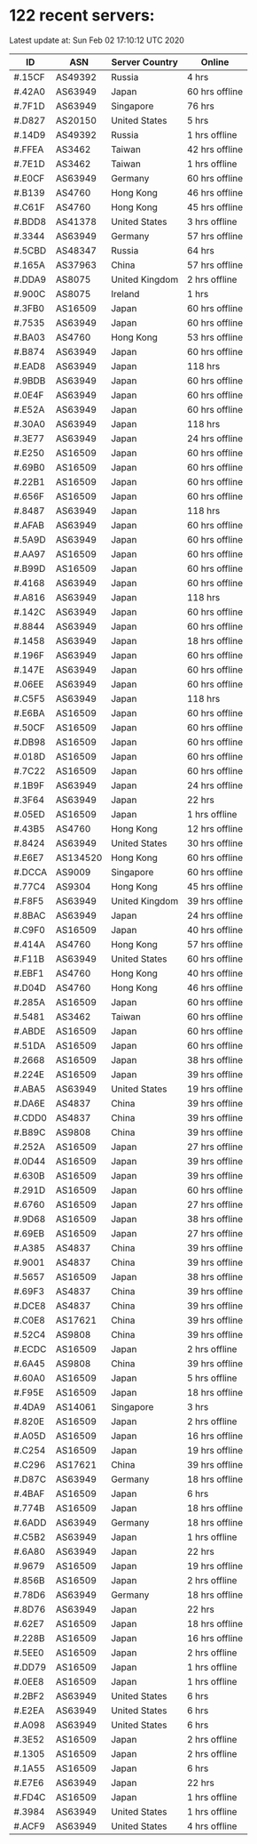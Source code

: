 # 122 recent servers:

Latest update at: Sun Feb 02 17:10:12 UTC 2020

| ID | ASN | Server Country | Online |
| -- | --- | -------------- | ------ |
| #.15CF | AS49392 | Russia | 4 hrs |
| #.42A0 | AS63949 | Japan | 60 hrs offline |
| #.7F1D | AS63949 | Singapore | 76 hrs |
| #.D827 | AS20150 | United States | 5 hrs |
| #.14D9 | AS49392 | Russia | 1 hrs offline |
| #.FFEA | AS3462 | Taiwan | 42 hrs offline |
| #.7E1D | AS3462 | Taiwan | 1 hrs offline |
| #.E0CF | AS63949 | Germany | 60 hrs offline |
| #.B139 | AS4760 | Hong Kong | 46 hrs offline |
| #.C61F | AS4760 | Hong Kong | 45 hrs offline |
| #.BDD8 | AS41378 | United States | 3 hrs offline |
| #.3344 | AS63949 | Germany | 57 hrs offline |
| #.5CBD | AS48347 | Russia | 64 hrs |
| #.165A | AS37963 | China | 57 hrs offline |
| #.DDA9 | AS8075 | United Kingdom | 2 hrs offline |
| #.900C | AS8075 | Ireland | 1 hrs |
| #.3FB0 | AS16509 | Japan | 60 hrs offline |
| #.7535 | AS63949 | Japan | 60 hrs offline |
| #.BA03 | AS4760 | Hong Kong | 53 hrs offline |
| #.B874 | AS63949 | Japan | 60 hrs offline |
| #.EAD8 | AS63949 | Japan | 118 hrs |
| #.9BDB | AS63949 | Japan | 60 hrs offline |
| #.0E4F | AS63949 | Japan | 60 hrs offline |
| #.E52A | AS63949 | Japan | 60 hrs offline |
| #.30A0 | AS63949 | Japan | 118 hrs |
| #.3E77 | AS63949 | Japan | 24 hrs offline |
| #.E250 | AS16509 | Japan | 60 hrs offline |
| #.69B0 | AS16509 | Japan | 60 hrs offline |
| #.22B1 | AS16509 | Japan | 60 hrs offline |
| #.656F | AS16509 | Japan | 60 hrs offline |
| #.8487 | AS63949 | Japan | 118 hrs |
| #.AFAB | AS63949 | Japan | 60 hrs offline |
| #.5A9D | AS63949 | Japan | 60 hrs offline |
| #.AA97 | AS16509 | Japan | 60 hrs offline |
| #.B99D | AS16509 | Japan | 60 hrs offline |
| #.4168 | AS63949 | Japan | 60 hrs offline |
| #.A816 | AS63949 | Japan | 118 hrs |
| #.142C | AS63949 | Japan | 60 hrs offline |
| #.8844 | AS63949 | Japan | 60 hrs offline |
| #.1458 | AS63949 | Japan | 18 hrs offline |
| #.196F | AS63949 | Japan | 60 hrs offline |
| #.147E | AS63949 | Japan | 60 hrs offline |
| #.06EE | AS63949 | Japan | 60 hrs offline |
| #.C5F5 | AS63949 | Japan | 118 hrs |
| #.E6BA | AS16509 | Japan | 60 hrs offline |
| #.50CF | AS16509 | Japan | 60 hrs offline |
| #.DB98 | AS16509 | Japan | 60 hrs offline |
| #.018D | AS16509 | Japan | 60 hrs offline |
| #.7C22 | AS16509 | Japan | 60 hrs offline |
| #.1B9F | AS63949 | Japan | 24 hrs offline |
| #.3F64 | AS63949 | Japan | 22 hrs |
| #.05ED | AS16509 | Japan | 1 hrs offline |
| #.43B5 | AS4760 | Hong Kong | 12 hrs offline |
| #.8424 | AS63949 | United States | 30 hrs offline |
| #.E6E7 | AS134520 | Hong Kong | 60 hrs offline |
| #.DCCA | AS9009 | Singapore | 60 hrs offline |
| #.77C4 | AS9304 | Hong Kong | 45 hrs offline |
| #.F8F5 | AS63949 | United Kingdom | 39 hrs offline |
| #.8BAC | AS63949 | Japan | 24 hrs offline |
| #.C9F0 | AS16509 | Japan | 40 hrs offline |
| #.414A | AS4760 | Hong Kong | 57 hrs offline |
| #.F11B | AS63949 | United States | 60 hrs offline |
| #.EBF1 | AS4760 | Hong Kong | 40 hrs offline |
| #.D04D | AS4760 | Hong Kong | 46 hrs offline |
| #.285A | AS16509 | Japan | 60 hrs offline |
| #.5481 | AS3462 | Taiwan | 60 hrs offline |
| #.ABDE | AS16509 | Japan | 60 hrs offline |
| #.51DA | AS16509 | Japan | 60 hrs offline |
| #.2668 | AS16509 | Japan | 38 hrs offline |
| #.224E | AS16509 | Japan | 39 hrs offline |
| #.ABA5 | AS63949 | United States | 19 hrs offline |
| #.DA6E | AS4837 | China | 39 hrs offline |
| #.CDD0 | AS4837 | China | 39 hrs offline |
| #.B89C | AS9808 | China | 39 hrs offline |
| #.252A | AS16509 | Japan | 27 hrs offline |
| #.0D44 | AS16509 | Japan | 39 hrs offline |
| #.630B | AS16509 | Japan | 39 hrs offline |
| #.291D | AS16509 | Japan | 60 hrs offline |
| #.6760 | AS16509 | Japan | 27 hrs offline |
| #.9D68 | AS16509 | Japan | 38 hrs offline |
| #.69EB | AS16509 | Japan | 27 hrs offline |
| #.A385 | AS4837 | China | 39 hrs offline |
| #.9001 | AS4837 | China | 39 hrs offline |
| #.5657 | AS16509 | Japan | 38 hrs offline |
| #.69F3 | AS4837 | China | 39 hrs offline |
| #.DCE8 | AS4837 | China | 39 hrs offline |
| #.C0E8 | AS17621 | China | 39 hrs offline |
| #.52C4 | AS9808 | China | 39 hrs offline |
| #.ECDC | AS16509 | Japan | 2 hrs offline |
| #.6A45 | AS9808 | China | 39 hrs offline |
| #.60A0 | AS16509 | Japan | 5 hrs offline |
| #.F95E | AS16509 | Japan | 18 hrs offline |
| #.4DA9 | AS14061 | Singapore | 3 hrs |
| #.820E | AS16509 | Japan | 2 hrs offline |
| #.A05D | AS16509 | Japan | 16 hrs offline |
| #.C254 | AS16509 | Japan | 19 hrs offline |
| #.C296 | AS17621 | China | 39 hrs offline |
| #.D87C | AS63949 | Germany | 18 hrs offline |
| #.4BAF | AS16509 | Japan | 6 hrs |
| #.774B | AS16509 | Japan | 18 hrs offline |
| #.6ADD | AS63949 | Germany | 18 hrs offline |
| #.C5B2 | AS63949 | Japan | 1 hrs offline |
| #.6A80 | AS63949 | Japan | 22 hrs |
| #.9679 | AS16509 | Japan | 19 hrs offline |
| #.856B | AS16509 | Japan | 2 hrs offline |
| #.78D6 | AS63949 | Germany | 18 hrs offline |
| #.8D76 | AS63949 | Japan | 22 hrs |
| #.62E7 | AS16509 | Japan | 18 hrs offline |
| #.228B | AS16509 | Japan | 16 hrs offline |
| #.5EE0 | AS16509 | Japan | 2 hrs offline |
| #.DD79 | AS16509 | Japan | 1 hrs offline |
| #.0EE8 | AS16509 | Japan | 1 hrs offline |
| #.2BF2 | AS63949 | United States | 6 hrs |
| #.E2EA | AS63949 | United States | 6 hrs |
| #.A098 | AS63949 | United States | 6 hrs |
| #.3E52 | AS16509 | Japan | 2 hrs offline |
| #.1305 | AS16509 | Japan | 2 hrs offline |
| #.1A55 | AS16509 | Japan | 6 hrs |
| #.E7E6 | AS63949 | Japan | 22 hrs |
| #.FD4C | AS16509 | Japan | 1 hrs offline |
| #.3984 | AS63949 | United States | 1 hrs offline |
| #.ACF9 | AS63949 | United States | 4 hrs offline |

